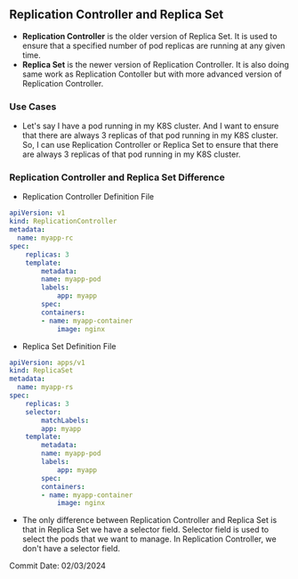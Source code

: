 ## Replication Controller and Replica Set

- **Replication Controller** is the older version of Replica Set. It is used to ensure that a specified number of pod replicas are running at any given time. 
- **Replica Set** is the newer version of Replication Controller. It is also doing same work as Replication Contoller but with more advanced version of Replication Controller.

### Use Cases

- Let's say I have a pod running in my K8S cluster. And I want to ensure that there are always 3 replicas of that pod running in my K8S cluster. So, I can use Replication Controller or Replica Set to ensure that there are always 3 replicas of that pod running in my K8S cluster.

### Replication Controller and Replica Set Difference

- Replication Controller Definition File
```yaml
apiVersion: v1
kind: ReplicationController
metadata:
  name: myapp-rc
spec:
    replicas: 3
    template:
        metadata:
        name: myapp-pod
        labels:
            app: myapp
        spec:
        containers:
        - name: myapp-container
            image: nginx
```
    
- Replica Set Definition File
```yaml
apiVersion: apps/v1
kind: ReplicaSet
metadata:
  name: myapp-rs
spec:
    replicas: 3
    selector:
        matchLabels:
        app: myapp
    template:
        metadata:
        name: myapp-pod
        labels:
            app: myapp
        spec:
        containers:
        - name: myapp-container
            image: nginx
```

- The only difference between Replication Controller and Replica Set is that in Replica Set we have a selector field. Selector field is used to select the pods that we want to manage. In Replication Controller, we don't have a selector field.

Commit Date: 02/03/2024
